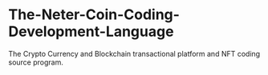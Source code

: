 # The-Neter-Coin-Coding-Development-Language
The Crypto Currency and Blockchain transactional platform and NFT coding source program.
